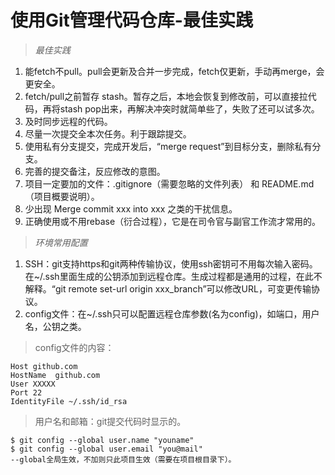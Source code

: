 # 使用Git管理代码仓库-最佳实践

> *最佳实践*

1. 能fetch不pull。pull会更新及合并一步完成，fetch仅更新，手动再merge，会更安全。
2. fetch/pull之前暂存 stash。暂存之后，本地会恢复到修改前，可以直接拉代码，再将stash pop出来，再解决冲突时就简单些了，失败了还可以试多次。
3. 及时同步远程的代码。
4. 尽量一次提交全本次任务。利于跟踪提交。
5. 使用私有分支提交，完成开发后，“merge request”到目标分支，删除私有分支。
6. 完善的提交备注，反应修改的意图。
7. 项目一定要加的文件：.gitignore（需要忽略的文件列表） 和 README.md（项目概要说明）。
8. 少出现 Merge commit xxx into xxx 之类的干扰信息。
9. 正确使用或不用rebase（衍合过程），它是在司令官与副官工作流才常用的。

> *环境常用配置*
1. SSH：git支持https和git两种传输协议，使用ssh密钥可不用每次输入密码。在~/.ssh里面生成的公钥添加到远程仓库。生成过程都是通用的过程，在此不解释。“git remote set-url origin xxx_branch”可以修改URL，可变更传输协议。
2. config文件：在~/.ssh只可以配置远程仓库参数(名为config)，如端口，用户名，公钥之类。


> config文件的内容：
```
Host github.com
HostName  github.com
User XXXXX
Port 22
IdentityFile ~/.ssh/id_rsa
```
> 用户名和邮箱：git提交代码时显示的。
```
$ git config --global user.name "youname"
$ git config --global user.email "you@mail"
--global全局生效，不加则只此项目生效（需要在项目根目录下）。
```
